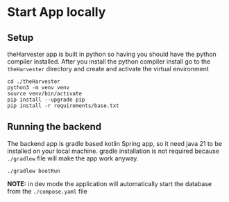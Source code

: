 # Start App locally

## Setup
theHarvester app is built in python so having you should have the python
compiler installed. After you install the python compiler install go to
the `theHarvester` directory and create and activate the virtual environment
```shell
cd ./theHarvester
python3 -m venv venv
source venv/bin/activate
pip install --upgrade pip
pip install -r requirements/base.txt
```

## Running the backend
The backend app is gradle based kotlin Spring app, so it need java 21 to be 
installed on your local machine. gradle installation is not required because
`./gradlew` file will make the app work anyway.

```shell
./gradlew bootRun
```

**NOTE:** in dev mode the application will automatically start the database from
the `./compose.yaml` file